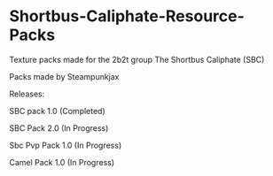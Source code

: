 # Shortbus-Caliphate-Resource-Packs

Texture packs made for the 2b2t group The Shortbus Caliphate (SBC)

Packs made by Steampunkjax

Releases:

SBC pack 1.0 (Completed)

SBC Pack 2.0 (In Progress)

Sbc Pvp Pack 1.0 (In Progress)

Camel Pack 1.0 (In Progress)
